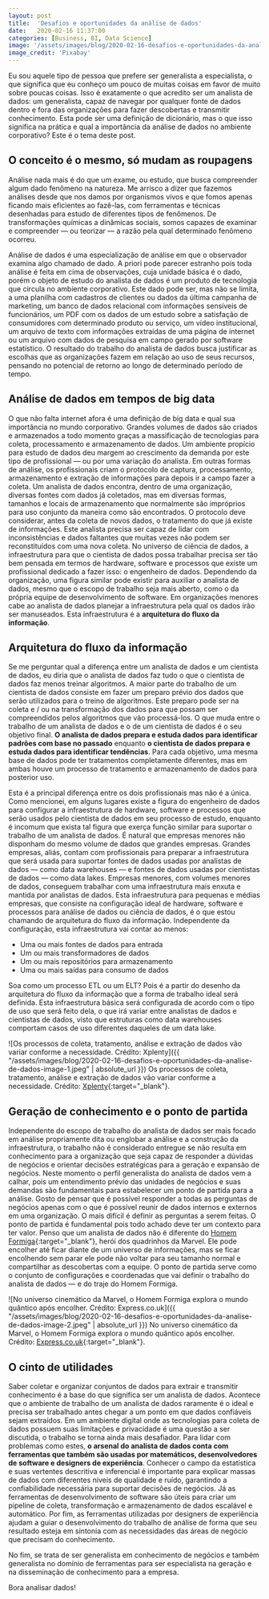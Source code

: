 ```yaml
---
layout: post
title:  'Desafios e oportunidades da análise de dados'
date:   2020-02-16 11:37:00
categories: [Business, BI, Data Science]
image: '/assets/images/blog/2020-02-16-desafios-e-oportunidades-da-analise-de-dados-featured.jpg'
image_credit: 'Pixabay'
---
```


Eu sou aquele tipo de pessoa que prefere ser generalista a especialista, o que significa que eu conheço um pouco de muitas coisas em favor de muito sobre poucas coisas. Isso é exatamente o que acredito ser um analista de dados: um generalista, capaz de navegar por qualquer fonte de dados dentro e fora das organizações para fazer descobertas e transmitir conhecimento. Esta pode ser uma definição de dicionário, mas o que isso significa na prática e qual a importância da análise de dados no ambiente corporativo? Este é o tema deste post.

<!--more-->

## O conceito é o mesmo, só mudam as roupagens

Análise nada mais é do que um exame, ou estudo, que busca compreender algum dado fenômeno na natureza. Me arrisco a dizer que fazemos análises desde que nos damos por organismos vivos e que fomos apenas ficando mais eficientes ao fazê-las, com ferramentas e técnicas desenhadas para estudo de diferentes tipos de fenômenos. De transformações químicas a dinâmicas sociais, somos capazes de examinar e compreender — ou teorizar — a razão pela qual determinado fenômeno ocorreu.

Análise de dados é uma especialização de análise em que o observador examina algo chamado de dado. A priori pode parecer estranho pois toda análise é feita em cima de observações, cuja unidade básica é o dado, porém o objeto de estudo do analista de dados é um produto de tecnologia que circula no ambiente corporativo. Este dado pode ser, mas não se limita, a uma planilha com cadastros de clientes ou dados da última campanha de marketing, um banco de dados relacional com informações sensíveis de funcionários, um PDF com os dados de um estudo sobre a satisfação de consumidores com determinado produto ou serviço, um vídeo institucional, um arquivo de texto com informações extraídas de uma página de internet ou um arquivo com dados de pesquisa em campo gerado por software estatístico. O resultado do trabalho do analista de dados busca justificar as escolhas que as organizações fazem em relação ao uso de seus recursos, pensando no potencial de retorno ao longo de determinado período de tempo.

## Análise de dados em tempos de big data

O que não falta internet afora é uma definição de big data e qual sua importância no mundo corporativo. Grandes volumes de dados são criados e armazenados a todo momento graças a massificação de tecnologias para coleta, processamento e armazenamento de dados. Um ambiente propício para estudo de dados deu margem ao crescimento da demanda por este tipo de profissional — ou por uma variação do analista. Em outras formas de análise, os profissionais criam o protocolo de captura, processamento, armazenamento e extração de informações para depois ir a campo fazer a coleta. Um analista de dados encontra, dentro de uma organização, diversas fontes com dados já coletados, mas em diversas formas, tamanhos e locais de armazenamento que normalmente são impróprios para uso conjunto da maneira como são encontrados. O protocolo deve considerar, antes da coleta de novos dados, o tratamento do que já existe de informações. Este analista precisa ser capaz de lidar com inconsistências e dados faltantes que muitas vezes não podem ser reconstituídos com uma nova coleta. No universo de ciência de dados, a infraestrutura para que o cientista de dados possa trabalhar precisa ser tão bem pensada em termos de hardware, software e processos que existe um profissional dedicado a fazer isso: o engenheiro de dados. Dependendo da organização, uma figura similar pode existir para auxiliar o analista de dados, mesmo que o escopo de trabalho seja mais aberto, como o da própria equipe de desenvolvimento de software. Em organizações menores cabe ao analista de dados planejar a infraestrutura pela qual os dados irão ser manuseados. Esta infraestrutura é a **arquitetura do fluxo da informação**.

## Arquitetura do fluxo da informação

Se me perguntar qual a diferença entre um analista de dados e um cientista de dados, eu diria que o analista de dados faz tudo o que o cientista de dados faz menos treinar algoritmos. A maior parte do trabalho de um cientista de dados consiste em fazer um preparo prévio dos dados que serão utilizados para o treino de algoritmos. Este preparo pode ser na coleta e / ou na transformação dos dados para que possam ser compreendidos pelos algoritmos que vão processá-los. O que muda entre o trabalho de um analista de dados e o de um cientista de dados é o seu objetivo final. **O analista de dados prepara e estuda dados para identificar padrões com base no passado** enquanto **o cientista de dados prepara e estuda dados para identificar tendências**. Para cada objetivo, uma mesma base de dados pode ter tratamentos completamente diferentes, mas em ambas houve um processo de tratamento e armazenamento de dados para posterior uso.

Esta é a principal diferença entre os dois profissionais mas não é a única. Como mencionei, em alguns lugares existe a figura do engenheiro de dados para configurar a infraestrutura de hardware, software e processos que serão usados pelo cientista de dados em seu processo de estudo, enquanto é incomum que exista tal figura que exerça função similar para suportar o trabalho de um analista de dados. É natural que empresas menores não disponham do mesmo volume de dados que grandes empresas. Grandes empresas, aliás, contam com profissionais para preparar a infraestrutura que será usada para suportar fontes de dados usadas por analistas de dados — como data warehouses — e fontes de dados usadas por cientistas de dados — como data lakes. Empresas menores, com volumes menores de dados, conseguem trabalhar com uma infraestrutura mais enxuta e mantida por analistas de dados. Esta infraestrutura para pequenas e médias empresas, que consiste na configuração ideal de hardware, software e processos para análise de dados ou ciência de dados, é o que estou chamando de arquitetura do fluxo da informação. Independente da configuração, esta infraestrutura vai contar ao menos:

- Uma ou mais fontes de dados para entrada
- Um ou mais transformadores de dados
- Um ou mais repositórios para armazenamento
- Uma ou mais saídas para consumo de dados

Soa como um processo ETL ou um ELT? Pois é a partir do desenho da arquitetura do fluxo da informação que a forma de trabalho ideal será definida. Esta infraestrutura básica será configurada de acordo com o tipo de uso que será feito dela, o que irá variar entre analistas de dados e cientistas de dados, visto que estruturas como data warehouses comportam casos de uso diferentes daqueles de um data lake.

![Os processos de coleta, tratamento, análise e extração de dados vão variar conforme a necessidade. Crédito: Xplenty]({{ "/assets/images/blog/2020-02-16-desafios-e-oportunidades-da-analise-de-dados-image-1.jpeg" | absolute_url }})
Os processos de coleta, tratamento, análise e extração de dados vão variar conforme a necessidade. Crédito: [Xplenty](https://www.xplenty.com/blog/etl-vs-elt/){:target="_blank"}.

## Geração de conhecimento e o ponto de partida

Independente do escopo de trabalho do analista de dados ser mais focado em análise propriamente dita ou englobar a análise e a construção da infraestrutura, o trabalho não é considerado entregue se não resulta em conhecimento para a organização que seja capaz de responder a dúvidas de negócios e orientar decisões estratégicas para a geração e expansão de negócios. Neste momento o perfil generalista do analista de dados vem a calhar, pois um entendimento prévio das unidades de negócios e suas demandas são fundamentais para estabelecer um ponto de partida para a análise. Gosto de pensar que é possível responder a todas as perguntas de negócios apenas com o que é possível reunir de dados internos e externos em uma organização. O mais difícil é definir as perguntas a serem feitas. O ponto de partida é fundamental pois todo achado deve ter um contexto para ter valor. Penso que um analista de dados não é diferente do [Homem Formiga](https://marvel.fandom.com/wiki/Ant-Man){:target="_blank"}, herói dos quadrinhos da Marvel. Ele pode encolher até ficar diante de um universo de informações, mas se ficar encolhendo sem parar ele pode não voltar para seu tamanho normal e compartilhar as descobertas com a equipe. O ponto de partida serve como o conjunto de configurações e coordenadas que vai definir o trabalho do analista de dados — e do traje do Homem Formiga.

![No universo cinemático da Marvel, o Homem Formiga explora o mundo quântico após encolher. Crédito: Express.co.uk]({{ "/assets/images/blog/2020-02-16-desafios-e-oportunidades-da-analise-de-dados-image-2.jpeg" | absolute_url }})
No universo cinemático da Marvel, o Homem Formiga explora o mundo quântico após encolher. Crédito: [Express.co.uk](https://www.express.co.uk/entertainment/films/912008/Ant-Man-and-the-Wasp-setting-Avengers-Infinity-War-MCU-timeline-Captain-America-Civil-War){:target="_blank"}.

## O cinto de utilidades

Saber coletar e organizar conjuntos de dados para extrair e transmitir conhecimento é a base do que significa ser um analista de dados. Acontece que o ambiente de trabalho de um analista de dados raramente é o ideal e precisa ser trabalhado antes chegar a um ponto em que dados confiáveis sejam extraídos. Em um ambiente digital onde as tecnologias para coleta de dados possuem suas limitações e privacidade é uma questão a ser discutida, o trabalho se torna ainda mais desafiador. Para lidar com problemas como estes, **o arsenal do analista de dados conta com ferramentas que também são usadas por matemáticos, desenvolvedores de software e designers de experiência**. Conhecer o campo da estatística e suas vertentes descritiva e inferencial é importante para explicar massas de dados com diferentes níveis de qualidade e ruído, garantindo a confiabilidade necessária para suportar decisões de negócios. Já as ferramentas de desenvolvimento de software são úteis para criar um pipeline de coleta, transformação e armazenamento de dados escalável e automático. Por fim, as ferramentas utilizadas por designers de experiência ajudam a guiar o desenvolvimento do trabalho de análise de forma que seu resultado esteja em sintonia com as necessidades das áreas de negócio que precisam do conhecimento.

No fim, se trata de ser generalista em conhecimento de negócios e também generalista no domínio de ferramentas para ser especialista na geração e na disseminação de conhecimento para a empresa.

Bora analisar dados!
